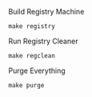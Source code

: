 Build Registry Machine
```shell
make registry
```

Run Registry Cleaner
```shell
make regclean
```

Purge Everything
```shell
make purge
```
